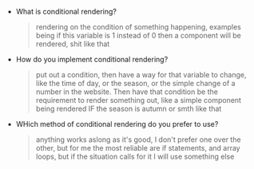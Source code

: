 -   What is conditional rendering?
    > rendering on the condition of something happening, examples being if this variable is 1 instead of 0 then a component will be rendered, shit like that
-   How do you implement conditional rendering?
    > put out a condition, then have a way for that variable to change, like the time of day, or the season, or the simple change of a number in the website. Then have that condition be the requirement to render something out, like a simple component being rendered IF the season is autumn or smth like that
-   WHich method of conditional rendering do you prefer to use?
    > anything works aslong as it's good, I don't prefer one over the other, but for me the most reliable are if statements, and array loops, but if the situation calls for it I will use something else
